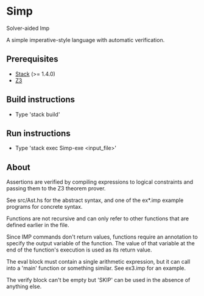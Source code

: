 # Simp
Solver-aided Imp

A simple imperative-style language with automatic verification.

## Prerequisites
* [Stack](https://docs.haskellstack.org/en/stable/README/) (>= 1.4.0)
* [Z3](https://github.com/Z3Prover/z3)

## Build instructions
* Type 'stack build'

## Run instructions
* Type 'stack exec Simp-exe <input_file>'

## About
Assertions are verified by compiling expressions to logical constraints
and passing them to the Z3 theorem prover.

See src/Ast.hs for the abstract syntax, and one of the ex*.imp example
programs for concrete syntax.

Functions are not recursive and can only refer to other functions that are
defined earlier in the file.

Since IMP commands don't return values, functions require an annotation
to specify the output variable of the function. The value of that
variable at the end of the function's execution is used as its return
value.

The eval block must contain a single arithmetic expression, but it can
call into a 'main' function or something similar. See ex3.imp for an
example.

The verify block can't be empty but 'SKIP' can be used in the absence
of anything else.
